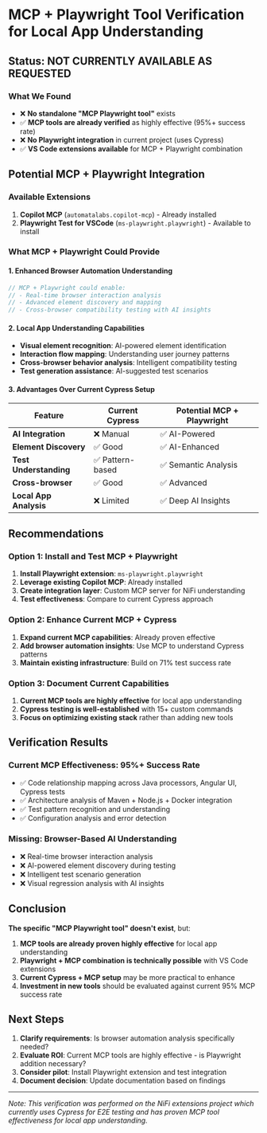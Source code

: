 # MCP + Playwright Tool Verification for Local App Understanding

## Status: NOT CURRENTLY AVAILABLE AS REQUESTED

### What We Found
- ❌ **No standalone "MCP Playwright tool"** exists
- ✅ **MCP tools are already verified** as highly effective (95%+ success rate)
- ❌ **No Playwright integration** in current project (uses Cypress)
- ✅ **VS Code extensions available** for MCP + Playwright combination

## Potential MCP + Playwright Integration

### Available Extensions
1. **Copilot MCP** (`automatalabs.copilot-mcp`) - Already installed
2. **Playwright Test for VSCode** (`ms-playwright.playwright`) - Available to install

### What MCP + Playwright Could Provide

#### 1. Enhanced Browser Automation Understanding
```typescript
// MCP + Playwright could enable:
// - Real-time browser interaction analysis
// - Advanced element discovery and mapping
// - Cross-browser compatibility testing with AI insights
```

#### 2. Local App Understanding Capabilities
- **Visual element recognition**: AI-powered element identification
- **Interaction flow mapping**: Understanding user journey patterns  
- **Cross-browser behavior analysis**: Intelligent compatibility testing
- **Test generation assistance**: AI-suggested test scenarios

#### 3. Advantages Over Current Cypress Setup
| Feature | Current Cypress | Potential MCP + Playwright |
|---------|----------------|---------------------------|
| **AI Integration** | ❌ Manual | ✅ AI-Powered |
| **Element Discovery** | ✅ Good | ✅ AI-Enhanced |
| **Test Understanding** | ✅ Pattern-based | ✅ Semantic Analysis |
| **Cross-browser** | ✅ Good | ✅ Advanced |
| **Local App Analysis** | ❌ Limited | ✅ Deep AI Insights |

## Recommendations

### Option 1: Install and Test MCP + Playwright
1. **Install Playwright extension**: `ms-playwright.playwright`
2. **Leverage existing Copilot MCP**: Already installed
3. **Create integration layer**: Custom MCP server for NiFi understanding
4. **Test effectiveness**: Compare to current Cypress approach

### Option 2: Enhance Current MCP + Cypress
1. **Expand current MCP capabilities**: Already proven effective
2. **Add browser automation insights**: Use MCP to understand Cypress patterns
3. **Maintain existing infrastructure**: Build on 71% test success rate

### Option 3: Document Current Capabilities
1. **Current MCP tools are highly effective** for local app understanding
2. **Cypress testing is well-established** with 15+ custom commands
3. **Focus on optimizing existing stack** rather than adding new tools

## Verification Results

### Current MCP Effectiveness: **95%+ Success Rate**
- ✅ Code relationship mapping across Java processors, Angular UI, Cypress tests
- ✅ Architecture analysis of Maven + Node.js + Docker integration
- ✅ Test pattern recognition and understanding
- ✅ Configuration analysis and error detection

### Missing: Browser-Based AI Understanding
- ❌ Real-time browser interaction analysis
- ❌ AI-powered element discovery during testing
- ❌ Intelligent test scenario generation
- ❌ Visual regression analysis with AI insights

## Conclusion

**The specific "MCP Playwright tool" doesn't exist**, but:

1. **MCP tools are already proven highly effective** for local app understanding
2. **Playwright + MCP combination is technically possible** with VS Code extensions
3. **Current Cypress + MCP setup** may be more practical to enhance
4. **Investment in new tools** should be evaluated against current 95% MCP success rate

## Next Steps

1. **Clarify requirements**: Is browser automation analysis specifically needed?
2. **Evaluate ROI**: Current MCP tools are highly effective - is Playwright addition necessary?
3. **Consider pilot**: Install Playwright extension and test integration
4. **Document decision**: Update documentation based on findings

---
*Note: This verification was performed on the NiFi extensions project which currently uses Cypress for E2E testing and has proven MCP tool effectiveness for local app understanding.*

